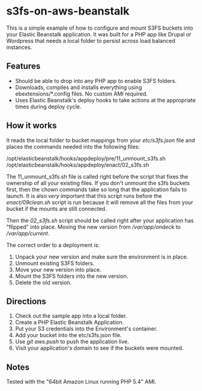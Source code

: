 s3fs-on-aws-beanstalk
=====================

This is a simple example of how to configure and mount S3FS buckets into your Elastic Beanstalk application. It was built for a PHP app like Drupal or Wordpress that needs a local folder to persist across load balanced instances.

Features
--------
* Should be able to drop into any PHP app to enable S3FS folders.
* Downloads, compiles and installs everything using ebextensions/*.config files. No custom AMI required.
* Uses Elastic Beanstalk's deploy hooks to take actions at the appropriate times during deploy cycle.

How it works
------------
It reads the local folder to bucket mappings from your _etc/s3fs.json_ file and places the commands needed into the following files:

/opt/elasticbeanstalk/hooks/appdeploy/pre/11_unmount_s3fs.sh
/opt/elasticbeanstalk/hooks/appdeploy/enact/02_s3fs.sh

The 11_unmount_s3fs.sh file is called right before the script that fixes the ownership of all your existing files.  If you don't unmount the s3fs buckets first, then the chown commands take so long that the application fails to launch.  It is also *very* important that this script runs before the _enact/09clean.sh_ script is run because it will remove all the files from your bucket if the mounts are still connected.

Then the _02_s3fs.sh_ script should be called right after your application has "flipped" into place.  Moving the new version from _/var/app/ondeck_ to _/var/app/current_.  

The correct order to a deployment is:
1. Unpack your new version and make sure the environment is in place.
2. Unmount existing S3FS folders.
3. Move your new version into place.
4. Mount the S3FS folders into the new version.
5. Delete the old version.


Directions
----------
1. Check out the sample app into a local folder.
2. Create a PHP Elastic Beanstalk Application.
3. Put your S3 credentials into the Environment's container.
4. Add your bucket into the etc/s3fs.json file.
5. Use _git aws.push_ to push the application live.
6. Visit your application's domain to see if the buckets were mounted.

Notes
-----
Tested with the "64bit Amazon Linux running PHP 5.4" AMI.

